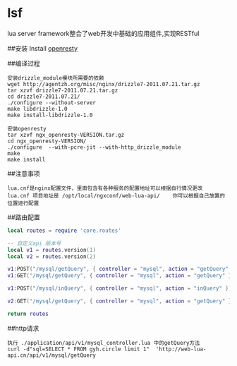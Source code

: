 # lsf

lua server framework整合了web开发中基础的应用组件,实现RESTful

##安装
 Install [openresty](http://openresty.org/#Installation)

##编译过程
  ```shell
 安装drizzle_module模块所需要的依赖
 wget http://agentzh.org/misc/nginx/drizzle7-2011.07.21.tar.gz
 tar xzvf drizzle7-2011.07.21.tar.gz
 cd drizzle7-2011.07.21/
 ./configure --without-server
 make libdrizzle-1.0
 make install-libdrizzle-1.0

 安装openresty
 tar xzvf ngx_openresty-VERSION.tar.gz
 cd ngx_openresty-VERSION/
 ./configure  --with-pcre-jit --with-http_drizzle_module
 make
 make install
  ```
##注意事项
  ```
 lua.cnf是nginx配置文件，里面包含有各种服务的配置地址可以根据自行情况更改
 lua.cnf 项目地址是 /opt/local/ngxconf/web-lua-api/    你可以根据自己放置的位置进行配置
  ```
##路由配置
  ```lua
  local routes = require 'core.routes'

  -- 自定义api 版本号
  local v1 = routes.version(1)
  local v2 = routes.version(2)

  v1:POST("/mysql/getQuery", { controller = "mysql", action = "getQuery" })
  v1:GET("/mysql/getQuery", { controller = "mysql", action = "getQuery" })

  v1:POST("/mysql/inQuery", { controller = "mysql", action = "inQuery" })

  v2:GET("/mysql/getQuery", { controller = "mysql", action = "getQuery" })

  return routes
  ```
  
##http请求
  ```shell
  执行 ./application/api/v1/mysql_controller.lua 中的getQuery方法
  curl -d"sql=SELECT * FROM gyh.circle limit 1"  'http://web-lua-api.cn/api/v1/mysql/getQuery

  ```

